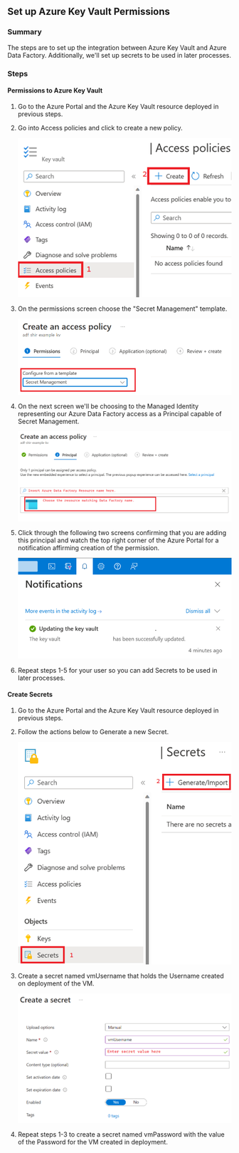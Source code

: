 ## Set up Azure Key Vault Permissions
### Summary
The steps are to set up the integration between Azure Key Vault and Azure Data Factory. Additionally, we'll set up secrets to be used in later processes.

### Steps
#### Permissions to Azure Key Vault
1) Go to the Azure Portal and the Azure Key Vault resource deployed in previous steps.
2) Go into Access policies and click to create a new policy.

    ![](./images/addPolicy01.png)

3) On the permissions screen choose the "Secret Management" template.

    ![](./images/addPolicy02.png)

4) On the next screen we'll be choosing to the Managed Identity representing our Azure Data Factory access as a Principal capable of Secret Management.

    ![](./images/addPolicy03.png)

5) Click through the following two screens confirming that you are adding this principal and watch the top right corner of the Azure Portal for a notification affirming creation  of the permission.

    ![](./images/addPolicy04.png)

6) Repeat steps 1-5 for your user so you can add Secrets to be used in later processes.

#### Create Secrets 
1) Go to the Azure Portal and the Azure Key Vault resource deployed in previous steps.
2) Follow the actions below to Generate a new Secret.

    ![](./images/addSecret01.png)

3) Create a secret named vmUsername that holds the Username created on deployment of the VM.

    ![](./images/addSecret02.png)

4) Repeat steps 1-3 to create a secret named vmPassword with the value of the Password for the VM created in deployment.